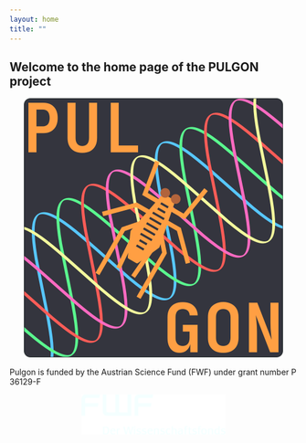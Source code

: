 ```yaml
---
layout: home
title: ""
---
```


## Welcome to the home page of the PULGON project

<p align="center">
  <img src="/images/logo_square.png" alt="PULGON logo">
</p>

Pulgon is funded by the Austrian Science Fund (FWF) under grant number P 36129-F

<p align="center">
  <a href="https://www.fwf.ac.at/de/"><img src="/images/fwf_logo_plain.svg" alt="PULGON logo" width="50%"></a>
</p>